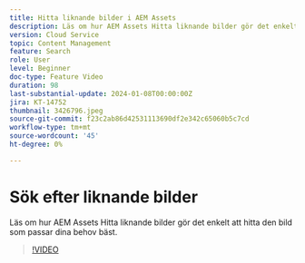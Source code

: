 ```yaml
---
title: Hitta liknande bilder i AEM Assets
description: Läs om hur AEM Assets Hitta liknande bilder gör det enkelt att hitta den bild som passar dina behov bäst.
version: Cloud Service
topic: Content Management
feature: Search
role: User
level: Beginner
doc-type: Feature Video
duration: 98
last-substantial-update: 2024-01-08T00:00:00Z
jira: KT-14752
thumbnail: 3426796.jpeg
source-git-commit: f23c2ab86d42531113690df2e342c65060b5c7cd
workflow-type: tm+mt
source-wordcount: '45'
ht-degree: 0%

---
```



# Sök efter liknande bilder

Läs om hur AEM Assets Hitta liknande bilder gör det enkelt att hitta den bild som passar dina behov bäst.

>[!VIDEO](https://video.tv.adobe.com/v/3426796/?learn=on)
